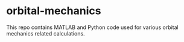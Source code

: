 # orbital-mechanics

This repo contains MATLAB and Python code used for various orbital mechanics related calculations.